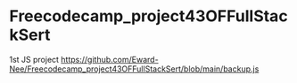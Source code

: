# Freecodecamp_project43OFFullStackSert
1st JS project
https://github.com/Eward-Nee/Freecodecamp_project43OFFullStackSert/blob/main/backup.js
